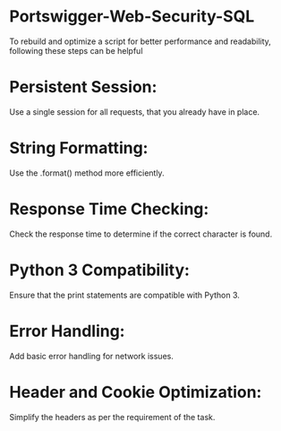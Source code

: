 # Portswigger-Web-Security-SQL
To rebuild and optimize a script for better performance and readability, following these steps can be helpful
# Persistent Session: 
Use a single session for all requests, that you already have in place.
# String Formatting:
Use the .format() method more efficiently.
# Response Time Checking: 
Check the response time to determine if the correct character is found.
# Python 3 Compatibility: 
Ensure that the print statements are compatible with Python 3.
# Error Handling: 
Add basic error handling for network issues.
# Header and Cookie Optimization: 
Simplify the headers as per the requirement of the task.
